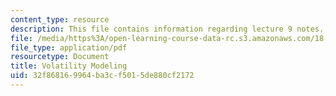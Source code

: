 ```yaml
---
content_type: resource
description: This file contains information regarding lecture 9 notes.
file: /media/https%3A/open-learning-course-data-rc.s3.amazonaws.com/18-s096-topics-in-mathematics-with-applications-in-finance-fall-2013/32f868169964ba3cf5015de880cf2172_MIT18_S096F13_lecnote9.pdf
file_type: application/pdf
resourcetype: Document
title: Volatility Modeling
uid: 32f86816-9964-ba3c-f501-5de880cf2172
---
```

